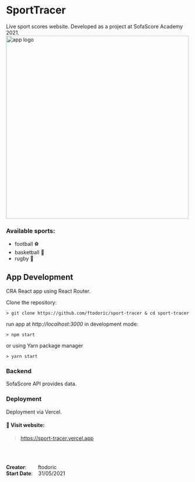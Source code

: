 # SportTracer

Live sport scores website. Developed as a project at SofaScore Academy 2021.
<img src=https://mir-s3-cdn-cf.behance.net/project_modules/max_1200/a3557674711643.5c37aa9e397c1.jpg width=500px alt="app logo"/>

### Available sports:

- football :soccer:
- basketball :basketball:
- rugby :football:

## App Development

CRA React app using React Router.

Clone the repository:

``> git clone https://github.com/ftodoric/sport-tracer & cd sport-tracer``

run app at _http://localhost:3000_ in development mode:

``> npm start``  
  
or using Yarn package manager
  
``> yarn start``

### Backend
SofaScore API provides data.

### Deployment
Deployment via Vercel.

#### :link: Visit website:
> https://sport-tracer.vercel.app

<br></br>

__Creator__:&nbsp;&nbsp;&nbsp;&nbsp;&nbsp;&nbsp;&nbsp;&nbsp;ftodoric  
__Start Date__:&nbsp;&nbsp;&nbsp;&nbsp;31/05/2021
